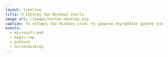 ```yaml
---
layout: timeline
title: Η εξέλιξη των Windows shells
image_url: /images/norton-desktop.png
caption: Το κέλυφος των Windows είναι το γραφικό περιβάλλον χρήστη για το λειτουργικό σύστημα Microsoft Windows.
events:
  - microsoft-bob
  - magic-cap
  - pubtech
  - nortondesktop
---
```

